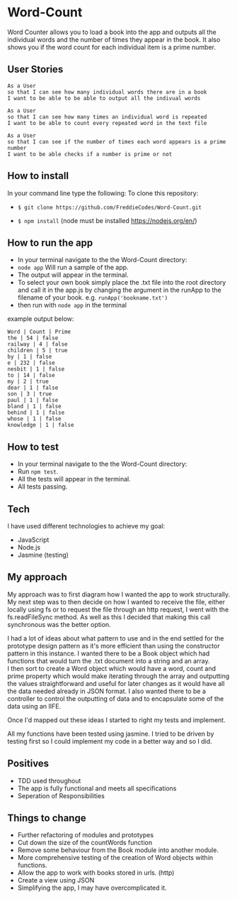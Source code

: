 # Word-Count

Word Counter allows you to load a book into the app and outputs all the individual words and the number of times they appear in the book.
It also shows you if the word count for each individual item is a prime number.

## User Stories
```
As a User
so that I can see how many individual words there are in a book
I want to be able to be able to output all the indivual words
```
```
As a User
so that I can see how many times an individual word is repeated
I want to be able to count every repeated word in the text file
```

```
As a User
so that I can see if the number of times each word appears is a prime number
I want to be able checks if a number is prime or not
```

## How to install

In your command line type the following: To clone this repository:

- `$ git clone https://github.com/FreddieCodes/Word-Count.git`

- `$ npm install` (node must be installed https://nodejs.org/en/)

## How to run the app

- In your terminal navigate to the the Word-Count directory:
- `node app` Will run a sample of the app.
- The output will appear in the terminal.
- To select your own book simply place the .txt file into the root directory and call it in the app.js by changing the argument in the runApp to the filename of your book. e.g. `runApp('bookname.txt')`
- then run with `node app` in the terminal

example output below:
```
Word | Count | Prime
the | 54 | false
railway | 4 | false
children | 5 | true
by | 1 | false
e | 232 | false
nesbit | 1 | false
to | 14 | false
my | 2 | true
dear | 1 | false
son | 3 | true
paul | 1 | false
bland | 1 | false
behind | 1 | false
whose | 1 | false
knowledge | 1 | false
```
## How to test

- In your terminal navigate to the the Word-Count directory:
- Run `npm test`.
- All the tests will appear in the terminal.
- All tests passing.

## Tech

I have used different technologies to achieve my goal:

- JavaScript
- Node.js
- Jasmine (testing)

## My approach

My approach was to first diagram how I wanted the app to work structurally.
My next step was to then decide on how I wanted to receive the file, either locally using fs or to request the file through an http request, I went with the fs.readFileSync method.
As well as this I decided that making this call synchronous was the better option.

I had a lot of ideas about what pattern to use and in the end settled for the prototype design pattern as it's more efficient than using the constructor pattern in this instance.
I wanted there to be a Book object which had functions that would turn the .txt document into a string and an array.  
I then sort to create a Word object which would have a word, count and prime property which would make iterating through the array and outputting the values straightforward and useful for later changes as it would have all the data needed already in JSON format.
I also wanted there to be a controller to control the outputting of data and to encapsulate some of the data using an IIFE. 

Once I'd mapped out these ideas I started to right my tests and implement.

All my functions have been tested using jasmine. I tried to be driven by testing first so I could implement my code in a better way and so I did.

## Positives

- TDD used throughout
- The app is fully functional and meets all specifications
- Seperation of Responsibilities


## Things to change
- Further refactoring of modules and prototypes
- Cut down the size of the countWords function
- Remove some behaviour from the Book module into another module.
- More comprehensive testing of the creation of Word objects within functions.
- Allow the app to work with books stored in urls. (http)
- Create a view using JSON 
- Simplifying the app, I may have overcomplicated it.
